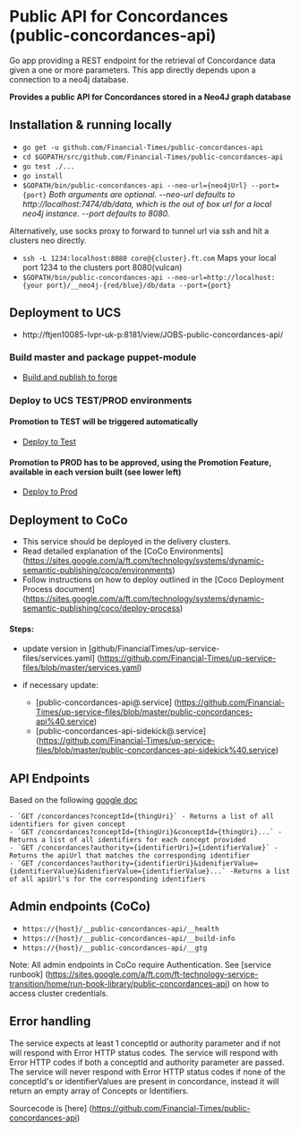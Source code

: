 Public API for Concordances (public-concordances-api)
===

Go app providing a REST endpoint for the retrieval of Concordance data given a one or more parameters. This app
directly depends upon a connection to a neo4j database.

__Provides a public API for Concordances stored in a Neo4J graph database__

## Installation & running locally
* `go get -u github.com/Financial-Times/public-concordances-api`
* `cd $GOPATH/src/github.com/Financial-Times/public-concordances-api`
* `go test ./...`
* `go install`
* `$GOPATH/bin/public-concordances-api --neo-url={neo4jUrl} --port={port}`
_Both arguments are optional.
--neo-url defaults to http://localhost:7474/db/data, which is the out of box url for a local neo4j instance.
--port defaults to 8080._
 
Alternatively, use socks proxy to forward to tunnel url via ssh and hit a clusters neo directly.

* `ssh -L 1234:localhost:8080 core@{cluster}.ft.com` Maps your local port 1234 to the clusters port 8080(vulcan)
* `$GOPATH/bin/public-concordances-api --neo-url=http://localhost:{your port}/__neo4j-{red/blue}/db/data --port={port}` 

## Deployment to UCS
* http://ftjen10085-lvpr-uk-p:8181/view/JOBS-public-concordances-api/
### Build master and package puppet-module
* [Build and publish to forge](http://ftjen10085-lvpr-uk-p:8181/job/public-concordances-api-build)

### Deploy to UCS TEST/PROD environments
#### Promotion to TEST will be triggered automatically
* [Deploy to Test](http://ftjen10085-lvpr-uk-p:8181/view/JOBS-public-concordances-api/job/public-concordances-api-deploy-test/)
#### Promotion to PROD has to be approved, using the Promotion Feature, available in each version built (see lower left)
* [Deploy to Prod](http://ftjen10085-lvpr-uk-p:8181/view/JOBS-public-concordances-api/job/public-concordances-api-deploy-to-prod/)

## Deployment to CoCo
- This service should be deployed in the delivery clusters.
- Read detailed explanation of the [CoCo Environments] (https://sites.google.com/a/ft.com/technology/systems/dynamic-semantic-publishing/coco/environments)
- Follow instructions on how to deploy outlined in the [Coco Deployment Process document] (https://sites.google.com/a/ft.com/technology/systems/dynamic-semantic-publishing/coco/deploy-process)

#### Steps:
- update version in [github/FinancialTimes/up-service-files/services.yaml] (https://github.com/Financial-Times/up-service-files/blob/master/services.yaml)  

- if necessary update: 
     - [public-concordances-api@.service] (https://github.com/Financial-Times/up-service-files/blob/master/public-concordances-api%40.service)
     - [public-concordances-api-sidekick@.service] (https://github.com/Financial-Times/up-service-files/blob/master/public-concordances-api-sidekick%40.service)
        

## API Endpoints
Based on the following [google doc](https://docs.google.com/a/ft.com/document/d/1onyyb-XoByB00RQNZvjNoL_IsO_eHKe-vOpUuAVHyJE)

    - `GET /concordances?conceptId={thingUri}` - Returns a list of all identifiers for given concept
    - `GET /concordances?conceptId={thingUri}&conceptId={thingUri}...` - Returns a list of all identifiers for each concept provided   
    - `GET /concordances?authority={identifierUri}={identifierValue}` - Returns the apiUrl that matches the corresponding identifier 
    - `GET /concordances?authority={identifierUri}&idenifierValue={identifierValue}&idenifierValue={identifierValue}...` -Returns a list of all apiUrl's for the corresponding identifiers

## Admin endpoints (CoCo) 

  - `https://{host}/__public-concordances-api/__health`
  - `https://{host}/__public-concordances-api/__build-info`
  - `https://{host}/__public-concordances-api/__gtg`

Note: All admin endpoints in CoCo require Authentication.
See [service runbook] (https://sites.google.com/a/ft.com/ft-technology-service-transition/home/run-book-library/public-concordances-api) on how to access cluster credentials.  


## Error handling
The service expects at least 1 conceptId or authority parameter and if not will respond with Error HTTP status codes.
The service will respond with Error HTTP codes if both a conceptId and authority parameter are passed.
The service will never respond with Error HTTP status codes if none of the conceptId's or identifierValues are present in concordance,
instead it will return an empty array of Concepts or Identifiers.

Sourcecode is [here] (https://github.com/Financial-Times/public-concordances-api)
